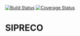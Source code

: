 [![Build Status](https://travis-ci.org/ingadhoc/odoo-public-administration.svg?branch=8.0)](https://travis-ci.org/ingadhoc/odoo-public-administration)
[![Coverage Status](https://coveralls.io/repos/ingadhoc/odoo-public-administration/badge.png?branch=8.0)](https://coveralls.io/r/ingadhoc/odoo-public-administration?branch=8.0)

# SIPRECO
